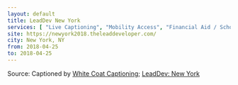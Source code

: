 ```yaml
---
layout: default
title: LeadDev New York
services: [ "Live Captioning", "Mobility Access", "Financial Aid / Scholarships" ]
site: https://newyork2018.theleaddeveloper.com/
city: New York, NY
from: 2018-04-25
to: 2018-04-25
---
```


Source: Captioned by [White Coat Captioning](http://www.whitecoatcaptioning.com/); [LeadDev: New York](https://newyork2018.theleaddeveloper.com/)
